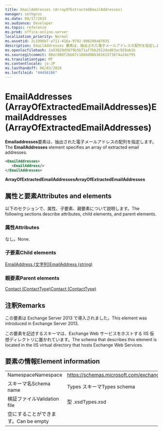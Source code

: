 ```yaml
---
title: EmailAddresses (ArrayOfExtractedEmailAddresses)
manager: sethgros
ms.date: 09/17/2015
ms.audience: Developer
ms.topic: reference
ms.prod: office-online-server
localization_priority: Normal
ms.assetid: 2c1996b7-a711-416a-9792-998290a87835
description: EmailAddresses 要素は、抽出された電子メールアドレスの配列を指定します。
ms.openlocfilehash: 2a93829d5079b5b71af7bb29124ed03ac929ab1b
ms.sourcegitcommit: 88ec988f2bb67c1866d06b361615f3674a24e795
ms.translationtype: MT
ms.contentlocale: ja-JP
ms.lasthandoff: 06/03/2020
ms.locfileid: "44456186"
---
```

# <a name="emailaddresses-arrayofextractedemailaddresses"></a><span data-ttu-id="88d9f-103">EmailAddresses (ArrayOfExtractedEmailAddresses)</span><span class="sxs-lookup"><span data-stu-id="88d9f-103">EmailAddresses (ArrayOfExtractedEmailAddresses)</span></span>

<span data-ttu-id="88d9f-104">**Emailaddresses**要素は、抽出された電子メールアドレスの配列を指定します。</span><span class="sxs-lookup"><span data-stu-id="88d9f-104">The **EmailAddresses** element specifies an array of extracted email addresses.</span></span> 
  
```XML
<EmailAddresses>
   <EmailAddress/>
</EmailAddresses>
```

 <span data-ttu-id="88d9f-105">**ArrayOfExtractedEmailAddresses**</span><span class="sxs-lookup"><span data-stu-id="88d9f-105">**ArrayOfExtractedEmailAddresses**</span></span>
## <a name="attributes-and-elements"></a><span data-ttu-id="88d9f-106">属性と要素</span><span class="sxs-lookup"><span data-stu-id="88d9f-106">Attributes and elements</span></span>

<span data-ttu-id="88d9f-107">以下のセクションで、属性、子要素、親要素について説明します。</span><span class="sxs-lookup"><span data-stu-id="88d9f-107">The following sections describe attributes, child elements, and parent elements.</span></span>
  
### <a name="attributes"></a><span data-ttu-id="88d9f-108">属性</span><span class="sxs-lookup"><span data-stu-id="88d9f-108">Attributes</span></span>

<span data-ttu-id="88d9f-109">なし。</span><span class="sxs-lookup"><span data-stu-id="88d9f-109">None.</span></span>
  
### <a name="child-elements"></a><span data-ttu-id="88d9f-110">子要素</span><span class="sxs-lookup"><span data-stu-id="88d9f-110">Child elements</span></span>

[<span data-ttu-id="88d9f-111">EmailAddress (文字列)</span><span class="sxs-lookup"><span data-stu-id="88d9f-111">EmailAddress (string)</span></span>](emailaddress-string.md)
  
### <a name="parent-elements"></a><span data-ttu-id="88d9f-112">親要素</span><span class="sxs-lookup"><span data-stu-id="88d9f-112">Parent elements</span></span>

[<span data-ttu-id="88d9f-113">Contact (ContactType)</span><span class="sxs-lookup"><span data-stu-id="88d9f-113">Contact (ContactType)</span></span>](contact-contacttype.md)
  
## <a name="remarks"></a><span data-ttu-id="88d9f-114">注釈</span><span class="sxs-lookup"><span data-stu-id="88d9f-114">Remarks</span></span>

<span data-ttu-id="88d9f-115">この要素は Exchange Server 2013 で導入されました。</span><span class="sxs-lookup"><span data-stu-id="88d9f-115">This element was introduced in Exchange Server 2013.</span></span>
  
<span data-ttu-id="88d9f-116">この要素を記述するスキーマは、Exchange Web サービスをホストする IIS 仮想ディレクトリに置かれています。</span><span class="sxs-lookup"><span data-stu-id="88d9f-116">The schema that describes this element is located in the IIS virtual directory that hosts Exchange Web Services.</span></span>
  
## <a name="element-information"></a><span data-ttu-id="88d9f-117">要素の情報</span><span class="sxs-lookup"><span data-stu-id="88d9f-117">Element information</span></span>

|||
|:-----|:-----|
|<span data-ttu-id="88d9f-118">Namespace</span><span class="sxs-lookup"><span data-stu-id="88d9f-118">Namespace</span></span>  <br/> |https://schemas.microsoft.com/exchange/services/2006/types  <br/> |
|<span data-ttu-id="88d9f-119">スキーマ名</span><span class="sxs-lookup"><span data-stu-id="88d9f-119">Schema name</span></span>  <br/> |<span data-ttu-id="88d9f-120">Types スキーマ</span><span class="sxs-lookup"><span data-stu-id="88d9f-120">Types schema</span></span>  <br/> |
|<span data-ttu-id="88d9f-121">検証ファイル</span><span class="sxs-lookup"><span data-stu-id="88d9f-121">Validation file</span></span>  <br/> |<span data-ttu-id="88d9f-122">型 .xsd</span><span class="sxs-lookup"><span data-stu-id="88d9f-122">Types.xsd</span></span>  <br/> |
|<span data-ttu-id="88d9f-123">空にすることができます。</span><span class="sxs-lookup"><span data-stu-id="88d9f-123">Can be empty</span></span>  <br/> ||
   

